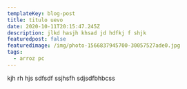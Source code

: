 ```yaml
---
templateKey: blog-post
title: titulo uevo
date: 2020-10-11T20:15:47.245Z
description: jlkd hasjh khsad jd hdfkj f shjk
featuredpost: false
featuredimage: /img/photo-1566837945700-30057527ade0.jpg
tags:
  - arroz pc
---
```

kjh rh hjs sdfsdf  ssjhsfh sdjsdfbhbcss